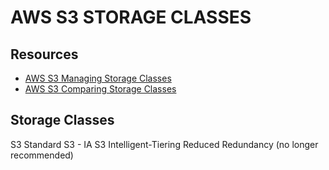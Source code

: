 # AWS S3 STORAGE CLASSES

## Resources

- [AWS S3 Managing Storage Classes](https://docs.aws.amazon.com/AmazonS3/latest/userguide/storage-class-intro.html)
- [AWS S3 Comparing Storage Classes](https://docs.aws.amazon.com/AmazonS3/latest/userguide/storage-class-intro.html#sc-compare)

## Storage Classes

S3 Standard
S3 - IA
S3 Intelligent-Tiering
Reduced Redundancy (no longer recommended)
